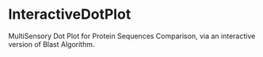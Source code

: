 # InteractiveDotPlot

MultiSensory Dot Plot for Protein Sequences Comparison, via an interactive version of Blast Algorithm.
